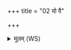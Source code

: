 +++
title = "02 यो वै"

+++
<details><summary>मूलम् (WS)</summary>

यो वै द्विशरावं निर्वपेत् प्राणापानावेवानु निर्वपेत्। एतौ वै प्राणापानौ यन्मातरिश्वा चाग्निश्च ।  
प्राणापानौ चैव लोकं चाव रुन्धे ज्योग् जीवति सर्वमायुरेति न पुरा जरसः प्रमीयते य एवं वेद ।  
स य एवं विद्वान् प्राश्नीयादेते एव देवते मनसा  
ध्यायेत् प्राणापानयोस्त्वा चक्षुषा पश्यामि प्राणापानयोस्त्वा हस्ताभ्यामा रभे प्राणापानयोस्त्वास्येन प्राश्नामि प्राणापानयोस्त्वा जठरे सादयामीति ।  
स यथा हुतमिष्टं प्राश्नीयादेवैनं प्राश्नाति ॥ २ ॥
</details>